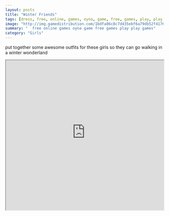 ```yaml
---
layout: posts
title: "Winter Friends"
tags: [dress, free, online, games, oyna, game, free, games, play, play, games]
image: "http://img.gamedistribution.com/1bdfa86c8c7d435ebf6a79db52f41764.jpg"
summary: "  free online games oyna game free games play play games"
category: "Girls"
---
```


put together some awesome outfits for these girls so they can go walking in a winter wonderland

<iframe width="100%" height="480px;" src="http://flash.gamedistribution.com?game=1bdfa86c8c7d435ebf6a79db52f41764"></iframe>